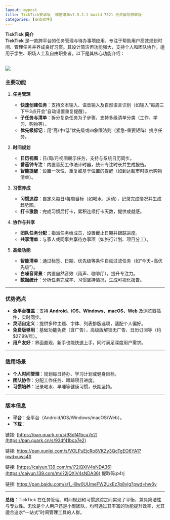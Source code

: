 ```yaml
---
layout: mypost
title: TickTick安卓版  嘀嗒清单v7.5.2.1 build 7521 会员解锁修改版
categories: [安卓软件]
---
```


**TickTick 简介**  
**TickTick** 是一款跨平台的任务管理与待办事项应用，专注于帮助用户高效规划时间、管理任务并养成良好习惯。其设计简洁但功能强大，支持个人和团队协作，适用于学生、职场人士及自由职业者。以下是其核心功能介绍：

![](https://gcore.jsdelivr.net/gh/jikcc/jikcc.github.io/IMG/20250211023649440-5d10c2ca72681f8.jpg)
---

### **主要功能**  
1. **任务管理**  
   - **快速创建任务**：支持文本输入、语音输入及自然语言识别（如输入“每周三下午3点开会”自动设置重复提醒）。  
   - **子任务与清单**：拆分复杂任务为子步骤，支持多级清单分类（工作、学习、购物等）。  
   - **优先级标记**：用“高/中/低”优先级或四象限法则（紧急-重要矩阵）排序任务。  

2. **时间规划**  
   - **日历视图**：日/周/月视图展示任务，支持与系统日历同步。  
   - **番茄钟专注**：内置番茄工作法计时器，统计专注时长并生成报告。  
   - **智能提醒**：设置一次性、重复或基于位置的提醒（如到达超市时提示购物清单）。  

3. **习惯养成**  
   - **习惯追踪**：自定义每日/每周目标（如喝水、运动），记录完成情况并生成趋势图。  
   - **打卡激励**：完成习惯后打卡，累积连续打卡天数，提供成就感。  

4. **协作与共享**  
   - **团队任务分配**：指派任务给成员，设置截止日期并跟踪进度。  
   - **共享清单**：与家人或同事共享待办事项（如旅行计划、项目分工）。  

5. **高级功能**  
   - **智能清单**：通过标签、日期、优先级等条件自动过滤任务（如“今天+高优先级”）。  
   - **白噪音背景**：内置自然音效（雨声、咖啡厅），提升专注力。  
   - **数据统计**：分析任务完成率、习惯坚持情况，生成可视化报告。  

---

### **优势亮点**  
- **全平台覆盖**：支持 **Android、iOS、Windows、macOS、Web** 及浏览器插件，实时同步。  
- **灵活自定义**：提供多种主题、字体、列表排版选项，适配个人偏好。  
- **免费版够用**：基础功能免费（含广告），高级版解锁无广告、日历订阅等（约 $27.99/年）。  
- **用户友好**：界面直观，新手也能快速上手，同时满足深度用户需求。  

---

### **适用场景**  
- **个人时间管理**：规划每日待办、学习计划或健身目标。  
- **团队协作**：分配工作任务、跟踪项目进度。  
- **习惯培养**：记录喝水、早睡等健康习惯，长期坚持。  

---

### **版本信息**  
- **平台**：全平台（Android/iOS/Windows/macOS/Web）。  
- **下载**：
  
链接: [https://pan.quark.cn/s/93df41bca7e2](https://pan.quark.cn/s/93df41bca7e2)

链接: [https://pan.xunlei.com/s/VOLPuEjcRo8VKZy3QcTgEO6YA1?pwd=uws4# ](https://pan.xunlei.com/s/VOLPuEjcRo8VKZy3QcTgEO6YA1?pwd=uws4#)

链接: [https://caiyun.139.com/m/i?2jQXiV4sNDA36](https://caiyun.139.com/m/i?2jQXiV4sNDA36)  提取码:p4rj  

链接: [https://pan.baidu.com/s/1_-Bw0UUmeFW2UxEz7p8ylg?pwd=hw6y ](https://pan.baidu.com/s/1_-Bw0UUmeFW2UxEz7p8ylg?pwd=hw6y)

---

**总结**：TickTick 在任务管理、时间规划和习惯追踪之间实现了平衡，兼具简洁性与专业性。无论是个人用户还是小型团队，均可通过其丰富的功能提升效率，尤其适合追求“一站式”时间管理工具的人群。
